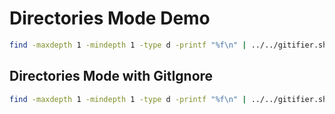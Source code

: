 # Directories Mode Demo

```sh
find -maxdepth 1 -mindepth 1 -type d -printf "%f\n" | ../../gitifier.sh output
```

## Directories Mode with GitIgnore

```sh
find -maxdepth 1 -mindepth 1 -type d -printf "%f\n" | ../../gitifier.sh output -i gitignore.file
```
